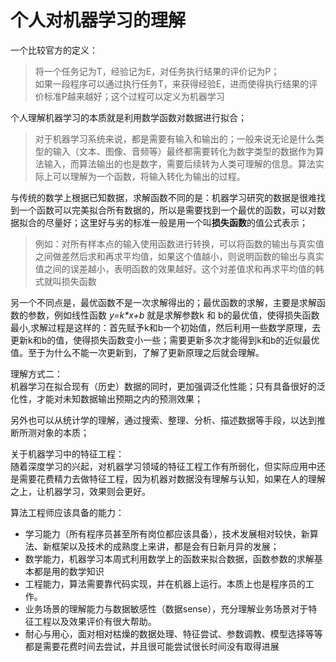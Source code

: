 个人对机器学习的理解
====
一个比较官方的定义：<br>
> 将一个任务记为T，经验记为E，对任务执行结果的评价记为P；<br>如果一段程序可以通过执行任务T，来获得经验E，进而使得执行结果的评价标准P越来越好；这个过程可以定义为机器学习

个人理解机器学习的本质就是利用数学函数对数据进行拟合；
>对于机器学习系统来说，都是需要有输入和输出的；一般来说无论是什么类型的输入（文本、图像、音频等）最终都需要转化为数字类型的数据作为算法输入，而算法输出的也是数字，需要后续转为人类可理解的信息。算法实际上可以理解为一个函数，将输入转化为输出的过程。

与传统的数学上根据已知数据，求解函数不同的是：机器学习研究的数据是很难找到一个函数可以完美拟合所有数据的，所以是需要找到一个最优的函数，可以对数据拟合的尽量好；这里好与劣的标准一般是用一个叫**损失函数**的值公式表示；
>例如：对所有样本点的输入使用函数进行转换，可以将函数的输出与真实值之间做差然后求和再求平均值，如果这个值越小，则说明函数的输出与真实值之间的误差越小，表明函数的效果越好。这个对差值求和再求平均值的韩式就叫损失函数

另一个不同点是，最优函数不是一次求解得出的；最优函数的求解，主要是求解函数的参数，例如线性函数 *y=k\*x+b* 就是求解参数k 和 b的最优值，使得损失函数最小,求解过程是这样的：首先赋予k和b一个初始值，然后利用一些数学原理，去更新k和b的值，使得损失函数变小一些；需要更新多次才能得到k和b的近似最优值。至于为什么不能一次更新到，了解了更新原理之后就会理解。

理解方式二：<br>
机器学习在拟合现有（历史）数据的同时，更加强调泛化性能；只有具备很好的泛化性，才能对未知数据输出预期之内的预测效果；<br>

另外也可以从统计学的理解，通过搜索、整理、分析、描述数据等手段，以达到推断所测对象的本质；

关于机器学习中的特征工程：<br>
随着深度学习的兴起，对机器学习领域的特征工程工作有所弱化，但实际应用中还是需要花费精力去做特征工程，因为机器对数据没有理解与认知，如果在人的理解之上，让机器学习，效果则会更好。

算法工程师应该具备的能力：<br>
- 学习能力（所有程序员甚至所有岗位都应该具备），技术发展相对较快，新算法、新框架以及技术的成熟度上来讲，都是会有日新月异的发展；
- 数学能力，机器学习本周式利用数学上的函数来拟合数据，函数参数的求解基本都是用的数学知识
- 工程能力，算法需要靠代码实现，并在机器上运行。本质上也是程序员的工作。
- 业务场景的理解能力与数据敏感性（数据sense），充分理解业务场景对于特征工程以及效果评价有很大帮助。
- 耐心与用心，面对相对枯燥的数据处理、特征尝试、参数调教、模型选择等等都是需要花费时间去尝试，并且很可能尝试很长时间没有取得进展



